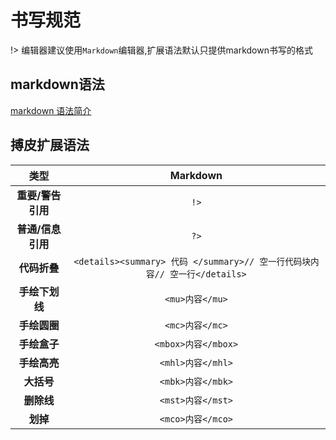 # 书写规范

!> 编辑器建议使用`Markdown`编辑器,扩展语法默认只提供markdown书写的格式

## markdown语法
[markdown 语法简介](https://www.cnblogs.com/wangyang0210/p/10954213.html)


## 搏皮扩展语法
|**类型**|**Markdown**|
|:-----:|:-----:|
|**重要/警告引用**|```!>```|
|**普通/信息引用**|```?>```|
|**代码折叠**| ```<details><summary> 代码 </summary>// 空一行代码块内容// 空一行</details>```|
|**手绘下划线**|`<mu>内容</mu>`|
|**手绘圆圈**|`<mc>内容</mc>`|
|**手绘盒子**|`<mbox>内容</mbox>`|
|**手绘高亮**|`<mhl>内容</mhl>`|
|**大括号**|`<mbk>内容</mbk>`|
|**删除线**|`<mst>内容</mst>`|
|**划掉**|`<mco>内容</mco>`|
